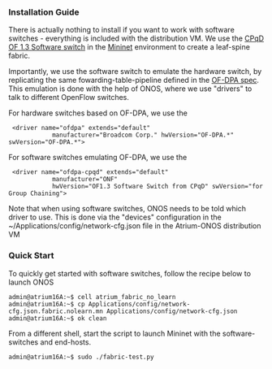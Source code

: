 ### Installation Guide

There is actually nothing to install if you want to work with software switches - everything is included with the distribution VM. We use the [CPqD OF 1.3 Software switch](https://github.com/CPqD/ofsoftswitch13) in the [Mininet](http://mininet.org/) environment to create a leaf-spine fabric.

Importantly, we use the software switch to emulate the hardware switch, by replicating the same fowarding-table-pipeline defined in the [OF-DPA spec](https://github.com/Broadcom-Switch/of-dpa/tree/master/OF-DPA-2.0). This emulation is done with the help of ONOS, where we use "drivers" to talk to different OpenFlow switches.

For hardware switches based on OF-DPA, we use the  

     <driver name="ofdpa" extends="default"
                manufacturer="Broadcom Corp." hwVersion="OF-DPA.*" swVersion="OF-DPA.*">

For software switches emulating OF-DPA, we use the

     <driver name="ofdpa-cpqd" extends="default"
                manufacturer="ONF"
                hwVersion="OF1.3 Software Switch from CPqD" swVersion="for Group Chaining">
        
Note that when using software switches, ONOS needs to be told which driver to use. This is done via the "devices" configuration in the ~/Applications/config/network-cfg.json file in the Atrium-ONOS distribution VM

### Quick Start

To quickly get started with software switches, follow the recipe below to launch ONOS

    admin@atrium16A:~$ cell atrium_fabric_no_learn
    admin@atrium16A:~$ cp Applications/config/network-cfg.json.fabric.nolearn.mn Applications/config/network-cfg.json
    admin@atrium16A:~$ ok clean

From a different shell, start the script to launch Mininet with the software-switches and end-hosts.

    admin@atrium16A:~$ sudo ./fabric-test.py
